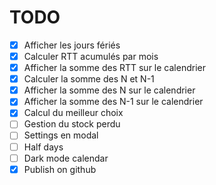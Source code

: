 # TODO

- [x] Afficher les jours fériés
- [x] Calculer RTT acumulés par mois
- [x] Afficher la somme des RTT sur le calendrier
- [x] Calculer la somme des N et N-1
- [x] Afficher la somme des N sur le calendrier
- [x] Afficher la somme des N-1 sur le calendrier
- [x] Calcul du meilleur choix
- [ ] Gestion du stock perdu
- [ ] Settings en modal
- [ ] Half days
- [ ] Dark mode calendar
- [x] Publish on github
